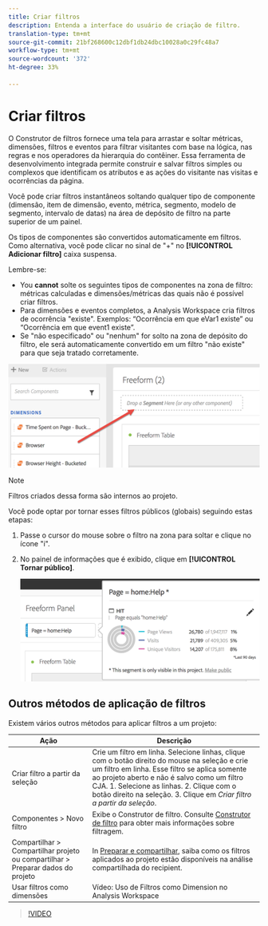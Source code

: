 ```yaml
---
title: Criar filtros
description: Entenda a interface do usuário de criação de filtro.
translation-type: tm+mt
source-git-commit: 21bf268600c12dbf1db24dbc10028a0c29fc48a7
workflow-type: tm+mt
source-wordcount: '372'
ht-degree: 33%

---
```



# Criar filtros

O Construtor de filtros fornece uma tela para arrastar e soltar métricas, dimensões, filtros e eventos para filtrar visitantes com base na lógica, nas regras e nos operadores da hierarquia do contêiner. Essa ferramenta de desenvolvimento integrada permite construir e salvar filtros simples ou complexos que identificam os atributos e as ações do visitante nas visitas e ocorrências da página.

Você pode criar filtros instantâneos soltando qualquer tipo de componente (dimensão, item de dimensão, evento, métrica, segmento, modelo de segmento, intervalo de datas) na área de depósito de filtro na parte superior de um painel.

Os tipos de componentes são convertidos automaticamente em filtros. Como alternativa, você pode clicar no sinal de &quot;+&quot; no **[!UICONTROL Adicionar filtro]** caixa suspensa.

Lembre-se:

* You **cannot** solte os seguintes tipos de componentes na zona de filtro: métricas calculadas e dimensões/métricas das quais não é possível criar filtros.
* Para dimensões e eventos completos, a Analysis Workspace cria filtros de ocorrência &quot;existe&quot;. Exemplos: “Ocorrência em que eVar1 existe” ou “Ocorrência em que event1 existe”.
* Se &quot;não especificado&quot; ou &quot;nenhum&quot; for solto na zona de depósito do filtro, ele será automaticamente convertido em um filtro &quot;não existe&quot; para que seja tratado corretamente.

![](assets/segment-dropzone.png)

>[!NOTE]
>
>Filtros criados dessa forma são internos ao projeto.

Você pode optar por tornar esses filtros públicos (globais) seguindo estas etapas:

1. Passe o cursor do mouse sobre o filtro na zona para soltar e clique no ícone &quot;i&quot;.
1. No painel de informações que é exibido, clique em **[!UICONTROL Tornar público]**.

   ![](assets/segment-info.png)

## Outros métodos de aplicação de filtros

Existem vários outros métodos para aplicar filtros a um projeto:

| Ação | Descrição |
|--- |--- |
| Criar filtro a partir da seleção | Crie um filtro em linha. Selecione linhas, clique com o botão direito do mouse na seleção e crie um filtro em linha. Esse filtro se aplica somente ao projeto aberto e não é salvo como um filtro CJA. 1. Selecione as linhas.  2. Clique com o botão direito na seleção.  3. Clique em *Criar filtro a partir da seleção*. |
| Componentes > Novo filtro | Exibe o Construtor de filtro. Consulte [Construtor de filtro](https://docs.adobe.com/content/help/pt-BR/analytics/components/segmentation/segmentation-workflow/seg-build.html) para obter mais informações sobre filtragem. |
| Compartilhar > Compartilhar projeto ou compartilhar > Preparar dados do projeto | In [Preparar e compartilhar](https://docs.adobe.com/content/help/pt-BR/analytics/analyze/analysis-workspace/curate-share/curate.html#concept_4A9726927E7C44AFA260E2BB2721AFC6), saiba como os filtros aplicados ao projeto estão disponíveis na análise compartilhada do recipient. |
| Usar filtros como dimensões | Vídeo: Uso de Filtros como Dimension no Analysis Workspace |

>[!VIDEO](https://video.tv.adobe.com/v/23974)

